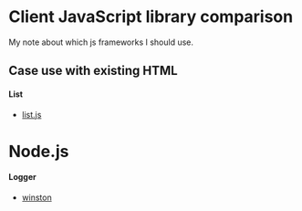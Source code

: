 # Client JavaScript library comparison
My note about which js frameworks I should use.


## Case use with existing HTML

#### List
- [list.js](http://listjs.com/)


# Node.js
#### Logger
- [winston](https://github.com/winstonjs/winston)
